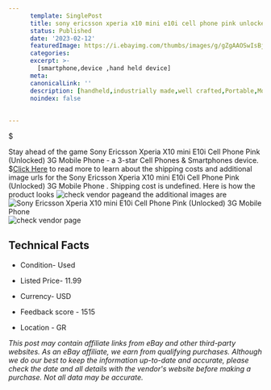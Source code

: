 ```yaml
---
      template: SinglePost
      title: sony ericsson xperia x10 mini e10i cell phone pink unlocked 3g mobile phone 
      status: Published
      date: '2023-02-12'
      featuredImage: https://i.ebayimg.com/thumbs/images/g/gZgAAOSwIsBjoy9b/s-l225.jpg
      categories: 
      excerpt: >-
        [smartphone,device ,hand held device]
      meta:
      canonicalLink: ''
      description: [handheld,industrially made,well crafted,Portable,Mobile,Compact,Convenient,Lightweight,Maneuverable,Man-portable,Miniature,Carriable,Hand-held,Light,Holdable,Transportable,Mobile device,Pocket-sized,On-the-go,Wireless,Cordless,Compact size,Convenient size, smartphone,device ,hand held device]
      noindex: false
      
        
---
```

$

Stay ahead of the game Sony Ericsson Xperia X10 mini E10i Cell Phone Pink (Unlocked) 3G Mobile Phone  - a 3-star Cell Phones & Smartphones device.
$[Click Here](https://www.ebay.com/itm/225312962578?hash=item3475b2f812%3Ag%3AgZgAAOSwIsBjoy9b&mkevt=1&mkcid=1&mkrid=711-53200-19255-0&campid=%253CePNCampaignId%253E&customid=%253CreferenceId%253E&toolid=10049) to read more to learn about the shipping costs and additional image urls for the Sony Ericsson Xperia X10 mini E10i Cell Phone Pink (Unlocked) 3G Mobile Phone . Shipping cost is undefined. Here is how the product looks ![check vendor page](https://i.ebayimg.com/thumbs/images/g/gZgAAOSwIsBjoy9b/s-l225.jpg)and the additional images are![Sony Ericsson Xperia X10 mini E10i Cell Phone Pink (Unlocked) 3G Mobile Phone ](https://i.ebayimg.com/images/g/gZgAAOSwIsBjoy9b/s-l1600.jpg)![check vendor page](https://origin-galleryplus.ebayimg.com/ws/web/225312962578_2_0_1/225x225.jpg,https://origin-galleryplus.ebayimg.com/ws/web/225312962578_3_0_1/225x225.jpg,https://origin-galleryplus.ebayimg.com/ws/web/225312962578_4_0_1/225x225.jpg,https://origin-galleryplus.ebayimg.com/ws/web/225312962578_5_0_1/225x225.jpg,https://origin-galleryplus.ebayimg.com/ws/web/225312962578_6_0_1/225x225.jpg,https://origin-galleryplus.ebayimg.com/ws/web/225312962578_7_0_1/225x225.jpg,https://origin-galleryplus.ebayimg.com/ws/web/225312962578_8_0_1/225x225.jpg,https://origin-galleryplus.ebayimg.com/ws/web/225312962578_9_0_1/225x225.jpg,https://origin-galleryplus.ebayimg.com/ws/web/225312962578_10_0_1/225x225.jpg,https://origin-galleryplus.ebayimg.com/ws/web/225312962578_11_0_1/225x225.jpg)



 ## Technical Facts 



     
      

 - Condition- Used 


      

 - Listed Price- 11.99 


      

 - Currency- USD 


      

 - Feedback score - 1515 


      

 - Location - GR 


      
      

 *_This post may contain affiliate links from eBay and other third-party websites. As an eBay affiliate, we earn from qualifying purchases. Although we do our best to keep the information up-to-date and accurate, please check the date and all details with the vendor's website before making a purchase. Not all data may be accurate._*






